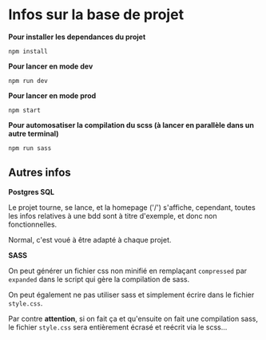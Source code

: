 # Infos sur la base de projet

**Pour installer les dependances du projet**

```
npm install
```

**Pour lancer en mode dev**

```
npm run dev
```

**Pour lancer en mode prod**

```
npm start
```

**Pour automosatiser la compilation du scss (à lancer en parallèle dans un autre terminal)**

```
npm run sass
```

## Autres infos

**Postgres SQL**

Le projet tourne, se lance, et la homepage ('/') s'affiche, cependant, toutes les infos relatives à une bdd sont à titre d'exemple, et donc non fonctionnelles.

Normal, c'est voué à être adapté à chaque projet.

**SASS**

On peut générer un fichier css non minifié en remplaçant `compressed` par `expanded` dans le script qui gère la compilation de sass.

On peut également ne pas utiliser sass et simplement écrire dans le fichier `style.css`.

Par contre **attention**, si on fait ça et qu'ensuite on fait une compilation sass, le fichier `style.css` sera entièrement écrasé et reécrit via le scss...
